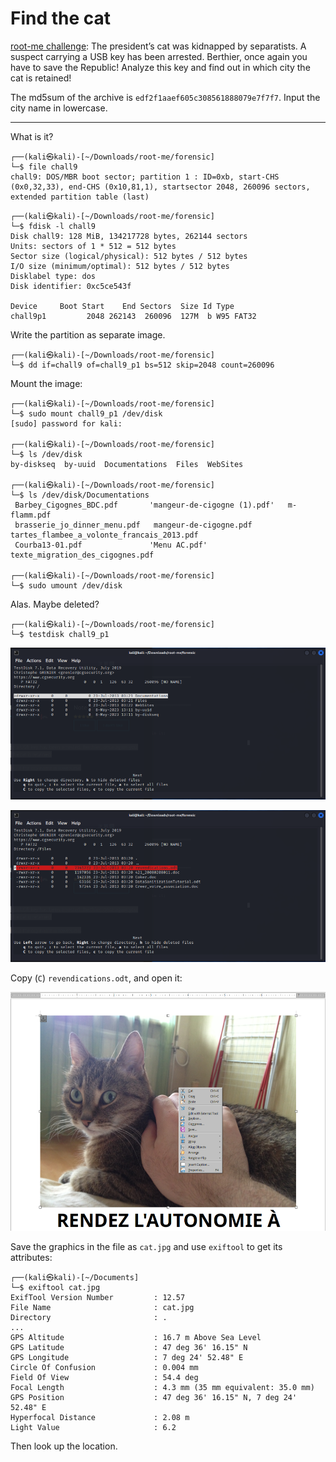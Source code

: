 # Find the cat

[root-me challenge](https://www.root-me.org/en/Challenges/Forensic/Find-the-cat): The president’s cat was kidnapped by separatists. A suspect carrying a USB key has been arrested. Berthier, once again you have to save the Republic! Analyze this key and find out in which city the cat is retained!

The md5sum of the archive is `edf2f1aaef605c308561888079e7f7f7`. Input the city name in lowercase.

----

What is it?

```text
┌──(kali㉿kali)-[~/Downloads/root-me/forensic]
└─$ file chall9
chall9: DOS/MBR boot sector; partition 1 : ID=0xb, start-CHS (0x0,32,33), end-CHS (0x10,81,1), startsector 2048, 260096 sectors, extended partition table (last)
```

```text
┌──(kali㉿kali)-[~/Downloads/root-me/forensic]
└─$ fdisk -l chall9
Disk chall9: 128 MiB, 134217728 bytes, 262144 sectors
Units: sectors of 1 * 512 = 512 bytes
Sector size (logical/physical): 512 bytes / 512 bytes
I/O size (minimum/optimal): 512 bytes / 512 bytes
Disklabel type: dos
Disk identifier: 0xc5ce543f

Device     Boot Start    End Sectors  Size Id Type
chall9p1         2048 262143  260096  127M  b W95 FAT32
```

Write the partition as separate image.

```text
┌──(kali㉿kali)-[~/Downloads/root-me/forensic]
└─$ dd if=chall9 of=chall9_p1 bs=512 skip=2048 count=260096
```

Mount the image:

```text
┌──(kali㉿kali)-[~/Downloads/root-me/forensic]
└─$ sudo mount chall9_p1 /dev/disk                         
[sudo] password for kali: 
                                                                                                                                  
┌──(kali㉿kali)-[~/Downloads/root-me/forensic]
└─$ ls /dev/disk
by-diskseq  by-uuid  Documentations  Files  WebSites
                                                                                                                                  
┌──(kali㉿kali)-[~/Downloads/root-me/forensic]
└─$ ls /dev/disk/Documentations 
 Barbey_Cigognes_BDC.pdf       'mangeur-de-cigogne (1).pdf'   m-flamm.pdf
 brasserie_jo_dinner_menu.pdf   mangeur-de-cigogne.pdf        tartes_flambee_a_volonte_francais_2013.pdf
 Courba13-01.pdf               'Menu AC.pdf'                  texte_migration_des_cigognes.pdf
 
┌──(kali㉿kali)-[~/Downloads/root-me/forensic]
└─$ sudo umount /dev/disk
```

Alas. Maybe deleted?

```text
┌──(kali㉿kali)-[~/Downloads/root-me/forensic]
└─$ testdisk chall9_p1
```

![Find the cat testdisk](../../_static/images/cat-testdisk1.png)

![Find the cat testdisk](../../_static/images/cat-testdisk2.png)

Copy (`C`) `revendications.odt`, and open it:

![Find the cat Libreoffice writer](../../_static/images/cat.png)

Save the graphics in the file as `cat.jpg` and use `exiftool` to get its attributes:

```text                                                                                                                     
┌──(kali㉿kali)-[~/Documents]
└─$ exiftool cat.jpg                                                                                          
ExifTool Version Number         : 12.57
File Name                       : cat.jpg
Directory                       : .
...
GPS Altitude                    : 16.7 m Above Sea Level
GPS Latitude                    : 47 deg 36' 16.15" N
GPS Longitude                   : 7 deg 24' 52.48" E
Circle Of Confusion             : 0.004 mm
Field Of View                   : 54.4 deg
Focal Length                    : 4.3 mm (35 mm equivalent: 35.0 mm)
GPS Position                    : 47 deg 36' 16.15" N, 7 deg 24' 52.48" E
Hyperfocal Distance             : 2.08 m
Light Value                     : 6.2
```

Then look up the location.
